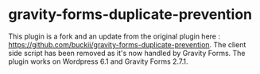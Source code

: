 # gravity-forms-duplicate-prevention
This plugin is a fork and an update from the original plugin here : https://github.com/buckii/gravity-forms-duplicate-prevention.
The client side script has been removed as it's now handled by Gravity Forms.
The plugin works on Wordpress 6.1 and Gravity Forms 2.7.1.
